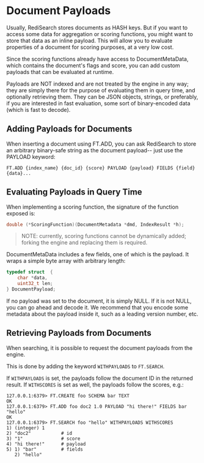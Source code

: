 # Document Payloads

Usually, RediSearch stores documents as HASH keys. But if you want to access some data for 
aggregation or scoring functions, you might want to store that data as an inline payload. 
This will allow you to evaluate properties of a document for scoring purposes, at a very low cost.

Since the scoring functions already have access to DocumentMetaData, which contains the document's flags and score,
you can add custom payloads that can be evaluated at runtime.

Payloads are NOT indexed and are not treated by the engine in any way; they are simply there for the purpose 
of evaluating them in query time, and optionally retrieving them. They can be JSON objects, strings, or preferably, 
if you are interested in fast evaluation, some sort of binary-encoded data (which is fast to decode).

## Adding Payloads for Documents

When inserting a document using FT.ADD, you can ask RediSearch to store an arbitrary binary-safe string as the document payload--
just use the PAYLOAD keyword:

```
FT.ADD {index_name} {doc_id} {score} PAYLOAD {payload} FIELDS {field} {data}...
```

## Evaluating Payloads in Query Time

When implementing a scoring function, the signature of the function exposed is:

```c
double (*ScoringFunction)(DocumentMetadata *dmd, IndexResult *h);
```

> NOTE: currently, scoring functions cannot be dynamically added; forking the engine and replacing them is required.

DocumentMetaData includes a few fields, one of which is the payload. It wraps a simple byte array with
arbitrary length:

```c
typedef struct  {
    char *data,
    uint32_t len;
} DocumentPayload;
```

If no payload was set to the document, it is simply NULL. If it is not NULL, you can go ahead and decode it.
We recommend that you encode some metadata about the payload inside it, such as a leading version number, etc.

## Retrieving Payloads from Documents

When searching, it is possible to request the document payloads from the engine. 

This is done by adding the keyword `WITHPAYLOADS` to `FT.SEARCH`. 

If `WITHPAYLOADS` is set, the payloads follow the document ID in the returned result. 
If `WITHSCORES` is set as well, the payloads follow the scores, e.g.:

```
127.0.0.1:6379> FT.CREATE foo SCHEMA bar TEXT
OK
127.0.0.1:6379> FT.ADD foo doc2 1.0 PAYLOAD "hi there!" FIELDS bar "hello"
OK
127.0.0.1:6379> FT.SEARCH foo "hello" WITHPAYLOADS WITHSCORES
1) (integer) 1
2) "doc2"           # id
3) "1"              # score
4) "hi there!"      # payload
5) 1) "bar"         # fields
   2) "hello"
```
